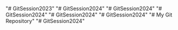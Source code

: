 "# GitSession2023" 
"# GitSession2024" 
"# GitSession2024" 
"# GitSession2024" 
"# GitSession2024" 
"# GitSession2024" 
"# My Git Repository" 
"# GitSession2024" 
